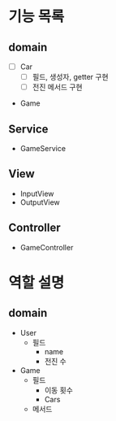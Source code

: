 # 기능 목록

## domain
- [ ] Car
    - [ ] 필드, 생성자, getter 구현
    - [ ] 전진 메서드 구현
- Game 

## Service
- GameService

## View
- InputView
- OutputView

## Controller
- GameController










# 역할 설명
## domain
- User
    - 필드
        - name
        - 전진 수
- Game
    - 필드
        - 이동 횟수
        - Cars
    - 메서드